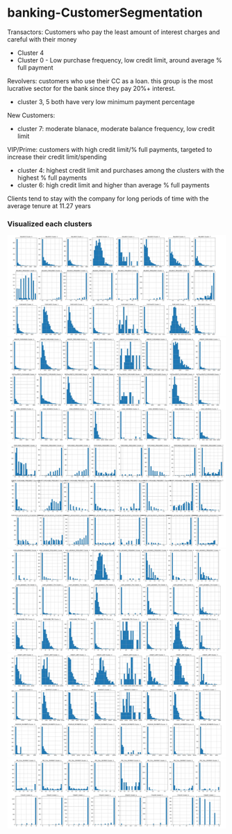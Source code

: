 # banking-CustomerSegmentation

Transactors: Customers who pay the least amount of interest charges and careful with their money
* Cluster 4
* Cluster 0 - Low purchase frequency, low credit limit, around average % full payment

Revolvers: customers who use their CC as a loan. this group is the most lucrative sector for the bank since they pay 20%+ interest.
* cluster 3, 5 both have very low minimum payment percentage

New Customers:
* cluster 7: moderate blanace, moderate balance frequency, low credit limit

VIP/Prime: customers with high credit limit/% full payments, targeted to increase their credit limit/spending
* cluster 4: highest credit limit and purchases among the clusters with the highest % full payments
* cluster 6: high credit limit and higher than average % full payments


Clients tend to stay with the company for long periods of time with the average tenure at 11.27 years


### Visualized each clusters
![alt text](https://github.com/daniel8691/banking-CustomerSegmentation/blob/master/cluster_analysis_SS/pic1.jpg)
![alt text](https://github.com/daniel8691/banking-CustomerSegmentation/blob/master/cluster_analysis_SS/pic2.jpg)
![alt text](https://github.com/daniel8691/banking-CustomerSegmentation/blob/master/cluster_analysis_SS/pic3.jpg)
![alt text](https://github.com/daniel8691/banking-CustomerSegmentation/blob/master/cluster_analysis_SS/pic4.jpg)
![alt text](https://github.com/daniel8691/banking-CustomerSegmentation/blob/master/cluster_analysis_SS/pic5.jpg)
![alt text](https://github.com/daniel8691/banking-CustomerSegmentation/blob/master/cluster_analysis_SS/pic6.jpg)
